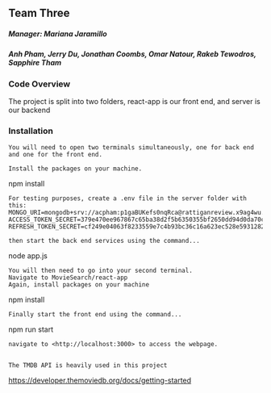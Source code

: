 ## Team Three
##### Manager: Mariana Jaramillo
##### Anh Pham, Jerry Du, Jonathan Coombs, Omar Natour, Rakeb Tewodros, Sapphire Tham
### Code Overview
The project is split into two folders, react-app is our front end, and server is our backend

### Installation
```
You will need to open two terminals simultaneously, one for back end and one for the front end.

Install the packages on your machine.
```
npm install
```
For testing purposes, create a .env file in the server folder with this: 
MONGO_URI=mongodb+srv://acpham:p1gaBUKefs0nqRca@rattiganreview.x9ag4wu.mongodb.net/
ACCESS_TOKEN_SECRET=379e470ee967867c65ba38d2f5b6350355bf2650dd94d0da70c0732e9cce1238
REFRESH_TOKEN_SECRET=cf249e04063f8233559e7c4b93bc36c16a623ec528e593128213389916c2c745

then start the back end services using the command...
```
node app.js
```
You will then need to go into your second terminal.
Navigate to MovieSearch/react-app
Again, install packages on your machine
```
npm install
```
Finally start the front end using the command...
```
npm run start
```
navigate to <http://localhost:3000> to access the webpage.


The TMDB API is heavily used in this project
```
https://developer.themoviedb.org/docs/getting-started
```


